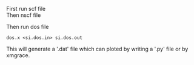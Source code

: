First run scf file  
Then nscf file   

Then run dos file  
```
dos.x <si.dos.in> si.dos.out
```
This will generate a '.dat' file which can ploted by writing a '.py' file or by xmgrace.
